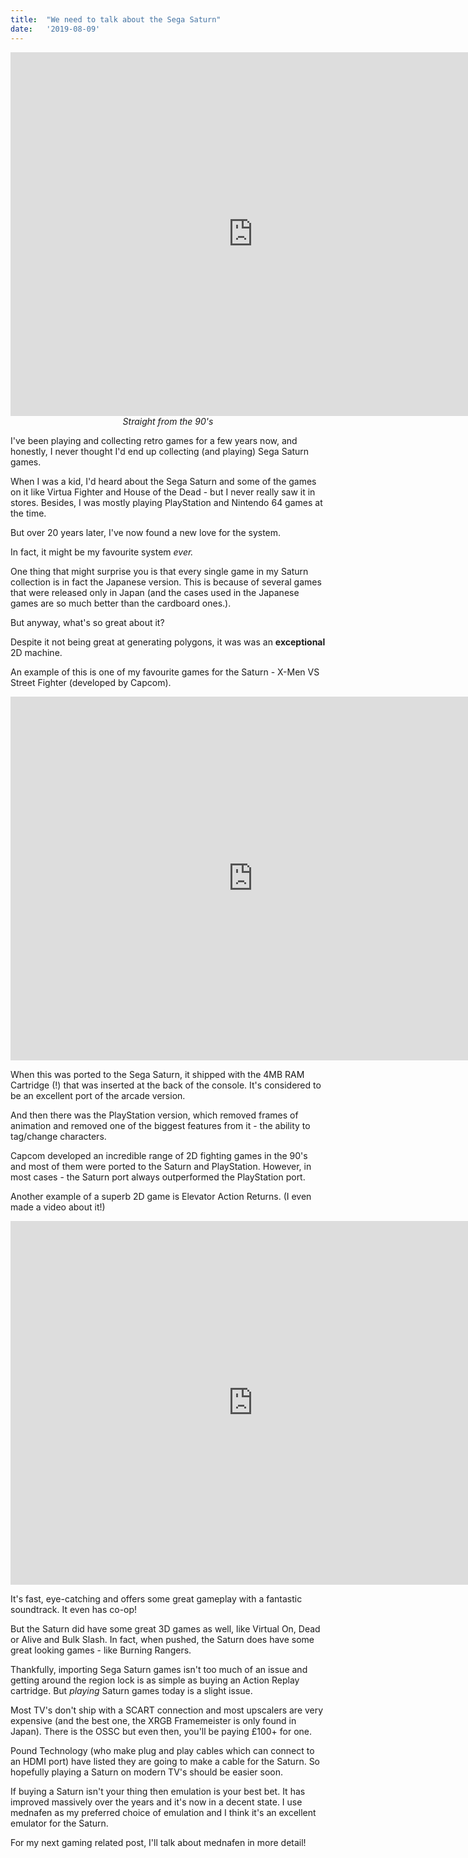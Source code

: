 ```yaml
---
title:  "We need to talk about the Sega Saturn"
date:   '2019-08-09'
---
```

<div style="text-align: center"><iframe width="776" height="582" src="https://www.youtube.com/embed/Ka6FmzQDzO8" frameborder="0" allow="accelerometer; autoplay; encrypted-media; gyroscope; picture-in-picture" allowfullscreen></iframe></div>
<div style="text-align: center"><i>Straight from the 90's</i></div>

I've been playing and collecting retro games for a few years now, and honestly, I never thought I'd end up collecting (and playing) Sega Saturn games.

When I was a kid, I'd heard about the Sega Saturn and some of the games on it like Virtua Fighter and House of the Dead - but I never really saw it in stores. Besides, I was mostly playing PlayStation and Nintendo 64 games at the time.

But over 20 years later, I've now found a new love for the system.

In fact, it might be my favourite system <i>ever.</i>

One thing that might surprise you is that every single game in my Saturn collection is in fact the Japanese version. This is because of several games that were released only in Japan (and the cases used in the Japanese games are so much better than the cardboard ones.).

But anyway, what's so great about it?

Despite it not being great at generating polygons, it was was an <b>exceptional</b> 2D machine. 

An example of this is one of my favourite games for the Saturn - X-Men VS Street Fighter (developed by Capcom).

<div style="text-align: center"><iframe width="776" height="582" src="https://www.youtube.com/embed/1uQPJ_3nEd0" frameborder="0" allow="accelerometer; autoplay; encrypted-media; gyroscope; picture-in-picture" allowfullscreen></iframe></div>

When this was ported to the Sega Saturn, it shipped with the 4MB RAM Cartridge (!) that was inserted at the back of the console. It's considered to be an excellent port of the arcade version.

And then there was the PlayStation version, which removed frames of animation and removed one of the biggest features from it - the ability to tag/change characters.

Capcom developed an incredible range of 2D fighting games in the 90's and most of them were ported to the Saturn and PlayStation. However, in most cases - the Saturn port always outperformed the PlayStation port.

Another example of a superb 2D game is Elevator Action Returns. (I even made a video about it!)

<div style="text-align: center"><iframe width="776" height="582" src="https://www.youtube.com/embed/1UbI-4nmp30" frameborder="0" allow="accelerometer; autoplay; encrypted-media; gyroscope; picture-in-picture" allowfullscreen></iframe></div>

It's fast, eye-catching and offers some great gameplay with a fantastic soundtrack. It even has co-op!

But the Saturn did have some great 3D games as well, like Virtual On, Dead or Alive and Bulk Slash. In fact, when pushed, the Saturn does have some great looking games - like Burning Rangers.

Thankfully, importing Sega Saturn games isn't too much of an issue and getting around the region lock is as simple as buying an Action Replay cartridge. But <i>playing</i> Saturn games today is a slight issue.

Most TV's don't ship with a SCART connection and most upscalers are very expensive (and the best one, the XRGB Framemeister is only found in Japan). There is the OSSC but even then, you'll be paying £100+ for one.

Pound Technology (who make plug and play cables which can connect to an HDMI port) have listed they are going to make a cable for the Saturn. So hopefully playing a Saturn on modern TV's should be easier soon.

If buying a Saturn isn't your thing then emulation is your best bet. It has improved massively over the years and it's now in a decent state. I use mednafen as my preferred choice of emulation and I think it's an excellent emulator for the Saturn.

For my next gaming related post, I'll talk about mednafen in more detail!